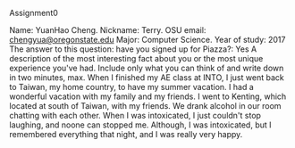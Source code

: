 Assignment0

Name: YuanHao Cheng.  Nickname: Terry.
OSU email: chengyua@oregonstate.edu
Major: Computer Science.  Year of study: 2017
The answer to this question: have you signed up for Piazza?: Yes
A description of the most interesting fact about you or the most unique experience you've had. Include only what you can think of and write down in two minutes, max.
When I finished my AE class at INTO, I just went back to Taiwan, my home country, to have my summer vacation. 
I had a wonderful vacation with my family and my friends. I went to Kenting, which located at south of Taiwan, with my friends.
We drank alcohol in our room chatting with each other. When I was intoxicated, I just couldn't stop laughing, and noone can stopped me.
Although, I was intoxicated, but I remembered everything that night, and I was really very happy.
